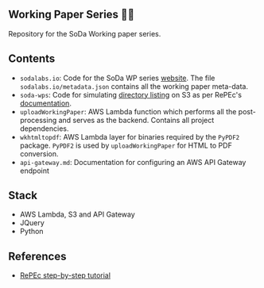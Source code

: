 ## Working Paper Series 🥤📑

Repository for the SoDa Working paper series.

## Contents
- `sodalabs.io`: Code for the SoDa WP series [website](http://sodalabs.io.s3-website-ap-southeast-2.amazonaws.com/). The file `sodalabs.io/metadata.json` contains all the working paper meta-data.
- `soda-wps`: Code for simulating [directory listing](http://soda-wps.s3-website-ap-southeast-2.amazonaws.com/) on S3 as per RePEc's [documentation](https://ideas.repec.org/t/httpserver.html).
- `uploadWorkingPaper`: AWS Lambda function which performs all the post-processing and serves as the backend. Contains all project dependencies.
- `wkhtmltopdf`: AWS Lambda layer for binaries required by the `PyPDF2` package. `PyPDF2` is used by `uploadWorkingPaper` for HTML to PDF conversion.
- `api-gateway.md`: Documentation for configuring an AWS API Gateway endpoint

## Stack
- AWS Lambda, S3 and API Gateway
- JQuery
- Python

## References
- [RePEc step-by-step tutorial](https://ideas.repec.org/stepbystep.html)
